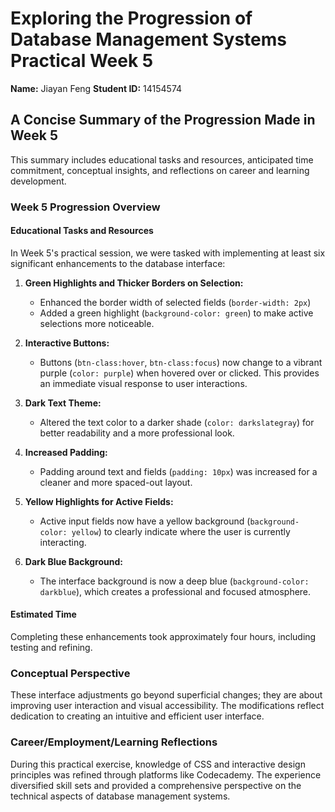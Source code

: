 # Exploring the Progression of Database Management Systems Practical Week 5
**Name:** Jiayan Feng
**Student ID:** 14154574

## A Concise Summary of the Progression Made in Week 5
This summary includes educational tasks and resources, anticipated time commitment, conceptual insights, and reflections on career and learning development.

### Week 5 Progression Overview
#### Educational Tasks and Resources
In Week 5's practical session, we were tasked with implementing at least six significant enhancements to the database interface:

1. **Green Highlights and Thicker Borders on Selection:**  
   - Enhanced the border width of selected fields (`border-width: 2px`)  
   - Added a green highlight (`background-color: green`) to make active selections more noticeable.

2. **Interactive Buttons:**  
   - Buttons (`btn-class:hover`, `btn-class:focus`) now change to a vibrant purple (`color: purple`) when hovered over or clicked. This provides an immediate visual response to user interactions.

3. **Dark Text Theme:**  
   - Altered the text color to a darker shade (`color: darkslategray`) for better readability and a more professional look.

4. **Increased Padding:**  
   - Padding around text and fields (`padding: 10px`) was increased for a cleaner and more spaced-out layout.

5. **Yellow Highlights for Active Fields:**  
   - Active input fields now have a yellow background (`background-color: yellow`) to clearly indicate where the user is currently interacting.

6. **Dark Blue Background:**  
   - The interface background is now a deep blue (`background-color: darkblue`), which creates a professional and focused atmosphere.

#### Estimated Time
Completing these enhancements took approximately four hours, including testing and refining.

### Conceptual Perspective
These interface adjustments go beyond superficial changes; they are about improving user interaction and visual accessibility. The modifications reflect dedication to creating an intuitive and efficient user interface.

### Career/Employment/Learning Reflections
During this practical exercise, knowledge of CSS and interactive design principles was refined through platforms like Codecademy. The experience diversified skill sets and provided a comprehensive perspective on the technical aspects of database management systems.
